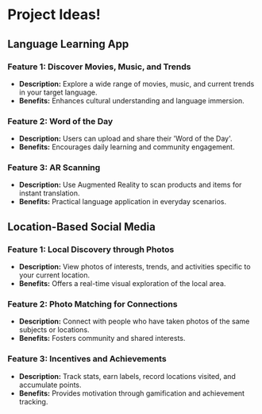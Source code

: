 # Project Ideas! 

## Language Learning App

### Feature 1: Discover Movies, Music, and Trends
- **Description:** Explore a wide range of movies, music, and current trends in your target language. 
- **Benefits:** Enhances cultural understanding and language immersion.

### Feature 2: Word of the Day
- **Description:** Users can upload and share their 'Word of the Day'.
- **Benefits:** Encourages daily learning and community engagement.

### Feature 3: AR Scanning
- **Description:** Use Augmented Reality to scan products and items for instant translation.
- **Benefits:** Practical language application in everyday scenarios.

## Location-Based Social Media

### Feature 1: Local Discovery through Photos
- **Description:** View photos of interests, trends, and activities specific to your current location.
- **Benefits:** Offers a real-time visual exploration of the local area.

### Feature 2: Photo Matching for Connections
- **Description:** Connect with people who have taken photos of the same subjects or locations.
- **Benefits:** Fosters community and shared interests.

### Feature 3: Incentives and Achievements
- **Description:** Track stats, earn labels, record locations visited, and accumulate points.
- **Benefits:** Provides motivation through gamification and achievement tracking.
